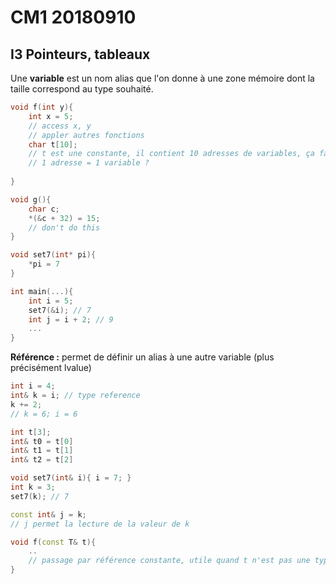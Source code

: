 # CM1 20180910

## I3 Pointeurs, tableaux

Une **variable** est un nom alias que l'on donne à une zone mémoire dont la taille correspond au type souhaité.

```c++
void f(int y){
    int x = 5;
    // access x, y
    // appler autres fonctions
    char t[10]; 
    // t est une constante, il contient 10 adresses de variables, ça fait 10 variables
    // 1 adresse = 1 variable ?
    
}

void g(){
    char c;
    *(&c + 32) = 15;
    // don't do this
}
```

```c++
void set7(int* pi){
    *pi = 7
}

int main(...){
    int i = 5;
    set7(&i); // 7
    int j = i + 2; // 9
    ...
}
```

**Référence :** permet de définir un alias à une autre variable (plus précisément lvalue)

```c++
int i = 4;
int& k = i; // type reference
k += 2;
// k = 6; i = 6

int t[3];
int& t0 = t[0]
int& t1 = t[1]
int& t2 = t[2]

void set7(int& i){ i = 7; }
int k = 3;
set7(k); // 7

const int& j = k;
// j permet la lecture de la valeur de k

void f(const T& t){
    ..
    // passage par référence constante, utile quand t n'est pas une type de base
}
```

